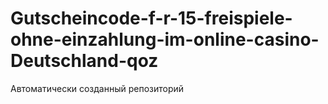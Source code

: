 # Gutscheincode-f-r-15-freispiele-ohne-einzahlung-im-online-casino-Deutschland-qoz
Автоматически созданный репозиторий
